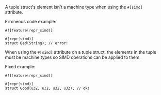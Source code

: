 A tuple struct's element isn't a machine type when using the `#[simd]`
attribute.

Erroneous code example:

```compile_fail,E0077
#![feature(repr_simd)]

#[repr(simd)]
struct Bad(String); // error!
```

When using the `#[simd]` attribute on a tuple struct, the elements in the tuple
must be machine types so SIMD operations can be applied to them.

Fixed example:

```
#![feature(repr_simd)]

#[repr(simd)]
struct Good(u32, u32, u32, u32); // ok!
```
